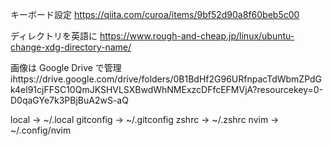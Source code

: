 キーボード設定
https://qiita.com/curoa/items/9bf52d90a8f60beb5c00


ディレクトリを英語に
https://www.rough-and-cheap.jp/linux/ubuntu-change-xdg-directory-name/

画像は Google Drive で管理
ihttps://drive.google.com/drive/folders/0B1BdHf2G96URfnpacTdWbmZPdGk4el91cjFFSC10QmJKSHVLSXBwdWhNMExzcDFfcEFMVjA?resourcekey=0-D0qaGYe7k3PBjBuA2wS-aQ

local -> ~/.local
gitconfig -> ~/.gitconfig
zshrc -> ~/.zshrc
nvim -> ~/.config/nvim
